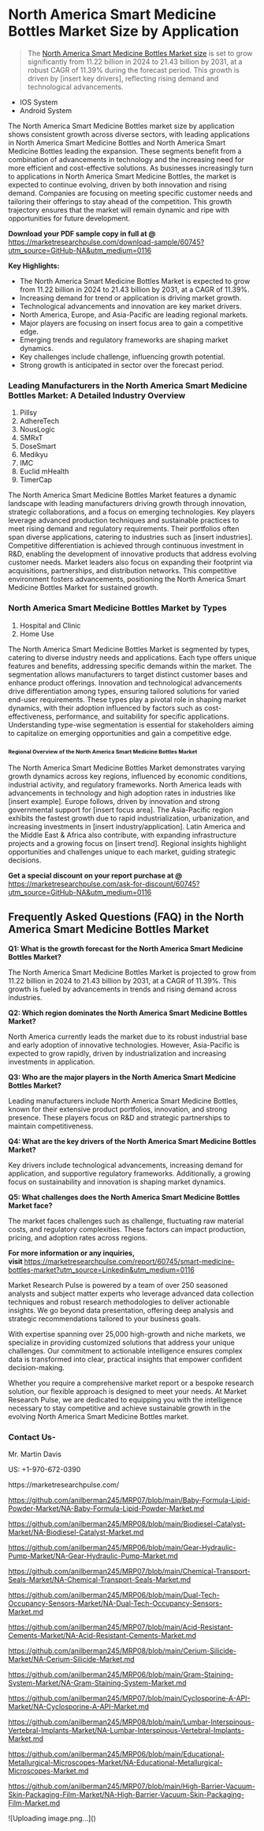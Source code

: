 <h1>North America Smart Medicine Bottles Market&nbsp;Size by Application</h1><blockquote><p>The <a href="https://marketresearchpulse.com/download-sample/60745?utm_source=GitHub-NA&amp;utm_medium=0116">North America Smart Medicine Bottles Market size</a> is set to grow significantly from 11.22 billion in 2024 to 21.43 billion by 2031, at a robust CAGR of 11.39% during the forecast period. This growth is driven by [insert key drivers], reflecting rising demand and technological advancements.</p></blockquote><ul><li>IOS System<li> Android System</li></ul><p>The North America Smart Medicine Bottles market size by application shows consistent growth across diverse sectors, with leading applications in North America Smart Medicine Bottles and North America Smart Medicine Bottles leading the expansion. These segments benefit from a combination of advancements in technology and the increasing need for more efficient and cost-effective solutions. As businesses increasingly turn to applications in North America Smart Medicine Bottles, the market is expected to continue evolving, driven by both innovation and rising demand. Companies are focusing on meeting specific customer needs and tailoring their offerings to stay ahead of the competition. This growth trajectory ensures that the market will remain dynamic and ripe with opportunities for future development.</p><p><strong>Download your PDF sample copy in full at @ </strong><a href="https://marketresearchpulse.com/download-sample/60745?utm_source=GitHub-NA&amp;utm_medium=0116">https://marketresearchpulse.com/download-sample/60745?utm_source=GitHub-NA&amp;utm_medium=0116</a></p><p><strong>Key Highlights: </strong></p><ul><li>The North America Smart Medicine Bottles Market is expected to grow from 11.22 billion in 2024 to 21.43 billion by 2031, at a CAGR of 11.39%.</li><li>Increasing demand for trend or application is driving market growth.</li><li>Technological advancements and innovation are key market drivers.</li><li>North America, Europe, and Asia-Pacific are leading regional markets.</li><li>Major players are focusing on insert focus area to gain a competitive edge.</li><li>Emerging trends and regulatory frameworks are shaping market dynamics.</li><li>Key challenges include challenge, influencing growth potential.</li><li>Strong growth is anticipated in sector over the forecast period.</li></ul><h3>Leading Manufacturers in the North America Smart Medicine Bottles Market: A Detailed Industry Overview</h3><ol><li>Pillsy</li><li>AdhereTech</li><li>NousLogic</li><li>SMRxT</li><li>DoseSmart</li><li>Medikyu</li><li>IMC</li><li>Euclid mHealth</li><li>TimerCap</li></ol><div class="flex max-w-full flex-col flex-grow"><div class="min-h-8 text-message flex w-full flex-col items-end gap-2 whitespace-normal break-words [.text-message+&amp;]:mt-5" dir="auto" data-message-author-role="assistant" data-message-id="fd8432e4-4910-450d-b182-61b7bfb0a01f" data-message-model-slug="gpt-4o"><div class="flex w-full flex-col gap-1 empty:hidden first:pt-[3px]"><div class="markdown prose w-full break-words dark:prose-invert light"><p>The North America Smart Medicine Bottles Market features a dynamic landscape with leading manufacturers driving growth through innovation, strategic collaborations, and a focus on emerging technologies. Key players leverage advanced production techniques and sustainable practices to meet rising demand and regulatory requirements. Their portfolios often span diverse applications, catering to industries such as [insert industries]. Competitive differentiation is achieved through continuous investment in R&amp;D, enabling the development of innovative products that address evolving customer needs. Market leaders also focus on expanding their footprint via acquisitions, partnerships, and distribution networks. This competitive environment fosters advancements, positioning the North America Smart Medicine Bottles Market for sustained growth.</p></div></div></div></div><h3>North America Smart Medicine Bottles Market by Types</h3><ol><li>Hospital and Clinic<li> Home Use</li></ol><div class="flex max-w-full flex-col flex-grow"><div class="min-h-8 text-message flex w-full flex-col items-end gap-2 whitespace-normal break-words [.text-message+&amp;]:mt-5" dir="auto" data-message-author-role="assistant" data-message-id="084470be-0bb7-4664-bddf-5156b4f41249" data-message-model-slug="gpt-4o-mini"><div class="flex w-full flex-col gap-1 empty:hidden first:pt-[3px]"><div class="markdown prose w-full break-words dark:prose-invert light"><p>The North America Smart Medicine Bottles Market is segmented by types, catering to diverse industry needs and applications. Each type offers unique features and benefits, addressing specific demands within the market. The segmentation allows manufacturers to target distinct customer bases and enhance product offerings. Innovation and technological advancements drive differentiation among types, ensuring tailored solutions for varied end-user requirements. These types play a pivotal role in shaping market dynamics, with their adoption influenced by factors such as cost-effectiveness, performance, and suitability for specific applications. Understanding type-wise segmentation is essential for stakeholders aiming to capitalize on emerging opportunities and gain a competitive edge.</p></div></div></div></div><h3><span style="font-size: 11px;">Regional Overview of the North America Smart Medicine Bottles Market</span></h3><div class="flex max-w-full flex-col flex-grow"><div class="min-h-8 text-message flex w-full flex-col items-end gap-2 whitespace-normal break-words [.text-message+&amp;]:mt-5" dir="auto" data-message-author-role="assistant" data-message-id="e9038762-ce64-4e30-91c9-9bd413514231" data-message-model-slug="gpt-4o-mini"><div class="flex w-full flex-col gap-1 empty:hidden first:pt-[3px]"><div class="markdown prose w-full break-words dark:prose-invert light"><p>The North America Smart Medicine Bottles Market demonstrates varying growth dynamics across key regions, influenced by economic conditions, industrial activity, and regulatory frameworks. North America leads with advancements in technology and high adoption rates in industries like [insert example]. Europe follows, driven by innovation and strong governmental support for [insert focus area]. The Asia-Pacific region exhibits the fastest growth due to rapid industrialization, urbanization, and increasing investments in [insert industry/application]. Latin America and the Middle East &amp; Africa also contribute, with expanding infrastructure projects and a growing focus on [insert trend]. Regional insights highlight opportunities and challenges unique to each market, guiding strategic decisions.</p></div></div></div></div><p><strong>Get a special discount on your report purchase at @ </strong><a href="https://marketresearchpulse.com/ask-for-discount/60745?utm_source=GitHub-NA&amp;utm_medium=0116">https://marketresearchpulse.com/ask-for-discount/60745?utm_source=GitHub-NA&amp;utm_medium=0116</a></p><h2>Frequently Asked Questions (FAQ) in the North America Smart Medicine Bottles Market</h2><p><strong>Q1: What is the growth forecast for the North America Smart Medicine Bottles Market?</strong></p><p>The North America Smart Medicine Bottles Market is projected to grow from 11.22 billion in 2024 to 21.43 billion by 2031, at a CAGR of 11.39%. This growth is fueled by advancements in trends and rising demand across industries.</p><p><strong>Q2: Which region dominates the North America Smart Medicine Bottles Market?</strong></p><p>North America currently leads the market due to its robust industrial base and early adoption of innovative technologies. However, Asia-Pacific is expected to grow rapidly, driven by industrialization and increasing investments in application.</p><p><strong>Q3: Who are the major players in the North America Smart Medicine Bottles Market?</strong></p><p>Leading manufacturers include North America Smart Medicine Bottles, known for their extensive product portfolios, innovation, and strong presence. These players focus on R&amp;D and strategic partnerships to maintain competitiveness.</p><p><strong>Q4: What are the key drivers of the North America Smart Medicine Bottles Market?</strong></p><p>Key drivers include technological advancements, increasing demand for application, and supportive regulatory frameworks. Additionally, a growing focus on sustainability and innovation is shaping market dynamics.</p><p><strong>Q5: What challenges does the North America Smart Medicine Bottles Market face?</strong></p><p>The market faces challenges such as challenge, fluctuating raw material costs, and regulatory complexities. These factors can impact production, pricing, and adoption rates across regions.</p><p><strong>For more information or any inquiries, visit&nbsp;</strong><a href="https://marketresearchpulse.com/report/60745/smart-medicine-bottles-market?utm_source=Linkedin&utm_medium=0116">https://marketresearchpulse.com/report/60745/smart-medicine-bottles-market?utm_source=Linkedin&utm_medium=0116</a></p><p>Market Research Pulse is powered by a team of over 250 seasoned analysts and subject matter experts who leverage advanced data collection techniques and robust research methodologies to deliver actionable insights. We go beyond data presentation, offering deep analysis and strategic recommendations tailored to your business goals.</p><p>With expertise spanning over 25,000 high-growth and niche markets, we specialize in providing customized solutions that address your unique challenges. Our commitment to actionable intelligence ensures complex data is transformed into clear, practical insights that empower confident decision-making.</p><p>Whether you require a comprehensive market report or a bespoke research solution, our flexible approach is designed to meet your needs. At Market Research Pulse, we are dedicated to equipping you with the intelligence necessary to stay competitive and achieve sustainable growth in the evolving North America Smart Medicine Bottles market.</p><h3><strong>Contact Us-</strong></h3><p>Mr. Martin Davis</p><p>US: +1-970-672-0390</p><p>https://marketresearchpulse.com/</p><p><a href="https://github.com/anilberman245/MRP07/blob/main/Baby-Formula-Lipid-Powder-Market/NA-Baby-Formula-Lipid-Powder-Market.md">https://github.com/anilberman245/MRP07/blob/main/Baby-Formula-Lipid-Powder-Market/NA-Baby-Formula-Lipid-Powder-Market.md</a></p><p><a href="https://github.com/anilberman245/MRP08/blob/main/Biodiesel-Catalyst-Market/NA-Biodiesel-Catalyst-Market.md">https://github.com/anilberman245/MRP08/blob/main/Biodiesel-Catalyst-Market/NA-Biodiesel-Catalyst-Market.md</a></p><p><a href="https://github.com/anilberman245/MRP06/blob/main/Gear-Hydraulic-Pump-Market/NA-Gear-Hydraulic-Pump-Market.md">https://github.com/anilberman245/MRP06/blob/main/Gear-Hydraulic-Pump-Market/NA-Gear-Hydraulic-Pump-Market.md</a></p><p><a href="https://github.com/anilberman245/MRP07/blob/main/Chemical-Transport-Seals-Market/NA-Chemical-Transport-Seals-Market.md">https://github.com/anilberman245/MRP07/blob/main/Chemical-Transport-Seals-Market/NA-Chemical-Transport-Seals-Market.md</a></p><p><a href="https://github.com/anilberman245/MRP06/blob/main/Dual-Tech-Occupancy-Sensors-Market/NA-Dual-Tech-Occupancy-Sensors-Market.md">https://github.com/anilberman245/MRP06/blob/main/Dual-Tech-Occupancy-Sensors-Market/NA-Dual-Tech-Occupancy-Sensors-Market.md</a></p><p><a href="https://github.com/anilberman245/MRP07/blob/main/Acid-Resistant-Cements-Market/NA-Acid-Resistant-Cements-Market.md">https://github.com/anilberman245/MRP07/blob/main/Acid-Resistant-Cements-Market/NA-Acid-Resistant-Cements-Market.md</a></p><p><a href="https://github.com/anilberman245/MRP08/blob/main/Cerium-Silicide-Market/NA-Cerium-Silicide-Market.md">https://github.com/anilberman245/MRP08/blob/main/Cerium-Silicide-Market/NA-Cerium-Silicide-Market.md</a></p><p><a href="https://github.com/anilberman245/MRP06/blob/main/Gram-Staining-System-Market/NA-Gram-Staining-System-Market.md">https://github.com/anilberman245/MRP06/blob/main/Gram-Staining-System-Market/NA-Gram-Staining-System-Market.md</a></p><p><a href="https://github.com/anilberman245/MRP07/blob/main/Cyclosporine-A-API-Market/NA-Cyclosporine-A-API-Market.md">https://github.com/anilberman245/MRP07/blob/main/Cyclosporine-A-API-Market/NA-Cyclosporine-A-API-Market.md</a></p><p><a href="https://github.com/anilberman245/MRP08/blob/main/Lumbar-Interspinous-Vertebral-Implants-Market/NA-Lumbar-Interspinous-Vertebral-Implants-Market.md">https://github.com/anilberman245/MRP08/blob/main/Lumbar-Interspinous-Vertebral-Implants-Market/NA-Lumbar-Interspinous-Vertebral-Implants-Market.md</a></p><p><a href="https://github.com/anilberman245/MRP06/blob/main/Educational-Metallurgical-Microscopes-Market/NA-Educational-Metallurgical-Microscopes-Market.md">https://github.com/anilberman245/MRP06/blob/main/Educational-Metallurgical-Microscopes-Market/NA-Educational-Metallurgical-Microscopes-Market.md</a></p><p><a href="https://github.com/anilberman245/MRP07/blob/main/High-Barrier-Vacuum-Skin-Packaging-Film-Market/NA-High-Barrier-Vacuum-Skin-Packaging-Film-Market.md">https://github.com/anilberman245/MRP07/blob/main/High-Barrier-Vacuum-Skin-Packaging-Film-Market/NA-High-Barrier-Vacuum-Skin-Packaging-Film-Market.md</a></p>
![Uploading image.png…]()
